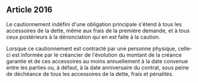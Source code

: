 Article 2016
----
Le cautionnement indéfini d'une obligation principale s'étend à tous les
accessoires de la dette, même aux frais de la première demande, et à tous ceux
postérieurs à la dénonciation qui en est faite à la caution.

Lorsque ce cautionnement est contracté par une personne physique, celle-ci est
informée par le créancier de l'évolution du montant de la créance garantie et de
ces accessoires au moins annuellement à la date convenue entre les parties ou, à
défaut, à la date anniversaire du contrat, sous peine de déchéance de tous les
accessoires de la dette, frais et pénalités.
